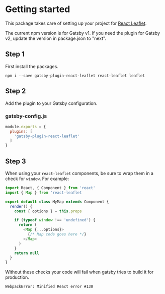 # Getting started

This package takes care of setting up your project for [React Leaflet](https://react-leaflet.js.org/).

The current npm version is for Gatsby v1. If you need the plugin for Gatsby v2, update the version in package.json to "next".


## Step 1

First install the packages.
```
npm i --save gatsby-plugin-react-leaflet react-leaflet leaflet
```

## Step 2

Add the plugin to your Gatsby configuration.

### gatsby-config.js
```javascript
module.exports = {
  plugins: [
    'gatsby-plugin-react-leaflet'
  ]
}
```

## Step 3

When using your `react-leaflet` components, be sure to wrap them in a check for `window`. For example:

```javascript
import React, { Component } from 'react'
import { Map } from 'react-leaflet

export default class MyMap extends Component {
  render() {
    const { options } = this.props

    if (typeof window !== 'undefined') {
      return (
        <Map {...options}>
          {/* Map code goes here */}
        </Map>
      )
    }
    return null
  }
}
```

Without these checks your code will fail when gatsby tries to build it for production.

`WebpackError: Minified React error #130`

